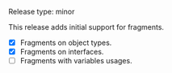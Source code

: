 Release type: minor

This release adds initial support for fragments.
- [x] Fragments on object types.
- [x] Fragments on interfaces.
- [ ] Fragments with variables usages.
